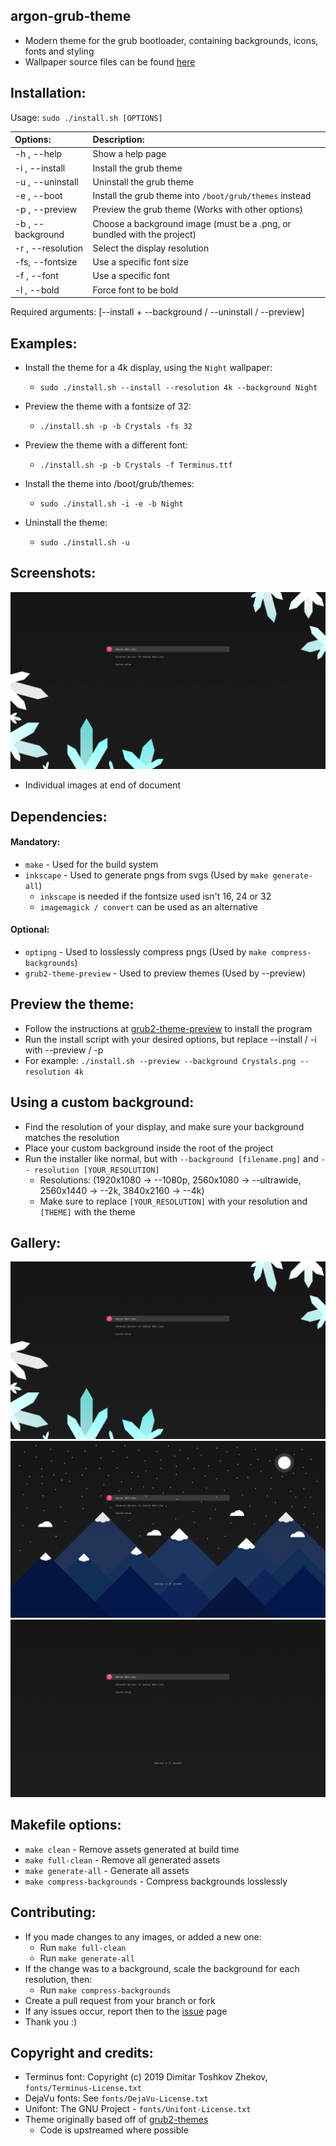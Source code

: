 ## argon-grub-theme
 - Modern theme for the grub bootloader, containing backgrounds, icons, fonts and styling
 - Wallpaper source files can be found [here](https://github.com/Dragon8oy/argon-wallpapers)

## Installation:

Usage:  `sudo ./install.sh [OPTIONS]`

|  Options:            | Description: |
|:---------------------|:-------------|
| -h , --help          | Show a help page |
| -i , --install       | Install the grub theme |
| -u , --uninstall     | Uninstall the grub theme |
| -e , --boot          | Install the grub theme into `/boot/grub/themes` instead |
| -p , --preview       | Preview the grub theme (Works with other options) |
| -b , --background    | Choose a background image (must be a .png, or bundled with the project) |
| -r , --resolution    | Select the display resolution |
| -fs, --fontsize      | Use a specific font size |
| -f , --font          | Use a specific font |
| -l , --bold          | Force font to be bold |
Required arguments: [--install + --background / --uninstall / --preview]

## Examples:
 - Install the theme for a 4k display, using the `Night` wallpaper:
   - `sudo ./install.sh --install --resolution 4k --background Night`

 - Preview the theme with a fontsize of 32:
   - `./install.sh -p -b Crystals -fs 32`

 - Preview the theme with a different font:
   - `./install.sh -p -b Crystals -f Terminus.ttf`

 - Install the theme into /boot/grub/themes:
   - `sudo ./install.sh -i -e -b Night`

 - Uninstall the theme:
   - `sudo ./install.sh -u`

## Screenshots:
![Gallery](docs/Gallery.gif)
 - Individual images at end of document

## Dependencies:
  #### Mandatory:
 - `make` - Used for the build system
 - `inkscape` - Used to generate pngs from svgs (Used by `make generate-all`)
   - `inkscape` is needed if the fontsize used isn't 16, 24 or 32
   - `imagemagick / convert` can be used as an alternative
  #### Optional:
 - `optipng` - Used to losslessly compress pngs (Used by `make compress-backgrounds`)
 - `grub2-theme-preview` - Used to preview themes (Used by --preview)

## Preview the theme:
 - Follow the instructions at [grub2-theme-preview](https://github.com/hartwork/grub2-theme-preview) to install the program
 - Run the install script with your desired options, but replace --install / -i with --preview / -p
 - For example: `./install.sh --preview --background Crystals.png --resolution 4k`

## Using a custom background:
 - Find the resolution of your display, and make sure your background matches the resolution
 - Place your custom background inside the root of the project
 - Run the installer like normal, but with `--background [filename.png]` and `-- resolution [YOUR_RESOLUTION]`
   - Resolutions: (1920x1080 -> --1080p, 2560x1080 -> --ultrawide, 2560x1440 -> --2k, 3840x2160 -> --4k)
   - Make sure to replace `[YOUR_RESOLUTION]` with your resolution and `[THEME]` with the theme

## Gallery:
![Crystals](docs/Crystals.png)
![Night](docs/Night.png)
![Grey](docs/Grey.png)

## Makefile options:
 - `make clean` - Remove assets generated at build time
 - `make full-clean` - Remove all generated assets
 - `make generate-all` - Generate all assets
 - `make compress-backgrounds` - Compress backgrounds losslessly

## Contributing:
 - If you made changes to any images, or added a new one:
   - Run `make full-clean`
   - Run `make generate-all`
 - If the change was to a background, scale the background for each resolution, then:
   - Run `make compress-backgrounds`
 - Create a pull request from your branch or fork
 - If any issues occur, report then to the [issue](https://github.com/Dragon8oy/argon-grub-theme/issues) page
 - Thank you :)

## Copyright and credits:
 - Terminus font: Copyright (c) 2019 Dimitar Toshkov Zhekov, `fonts/Terminus-License.txt`
 - DejaVu fonts: See `fonts/DejaVu-License.txt`
 - Unifont: The GNU Project - `fonts/Unifont-License.txt`
 - Theme originally based off of [grub2-themes](https://github.com/vinceliuice/grub2-themes)
   - Code is upstreamed where possible
